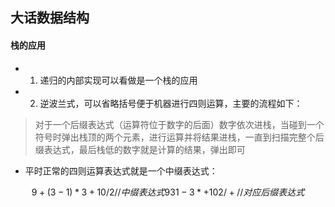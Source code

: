 ## 大话数据结构

#### 栈的应用
* 1. 递归的内部实现可以看做是一个栈的应用
* 2. 逆波兰式，可以省略括号便于机器进行四则运算，主要的流程如下：
> 对于一个后缀表达式（运算符位于数字的后面）数字依次进栈，当碰到一个符号时弹出栈顶的两个元素，进行运算并将结果进栈，一直到扫描完整个后缀表达式，最后栈低的数字就是计算的结果，弹出即可
* 平时正常的四则运算表达式就是一个中缀表达式：
```math
9+(3-1)*3+10/2  //中缀表达式
9 3 1-3*+10 2/+ //对应后缀表达式
```
